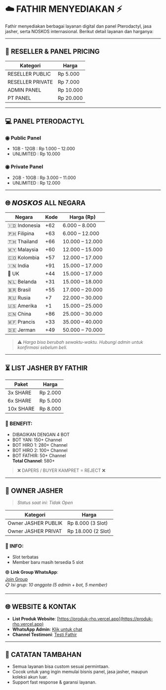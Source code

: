 # ☁️ FATHIR MENYEDIAKAN ⚡

Fathir menyediakan berbagai layanan digital dan panel Pterodactyl, jasa jasher, serta NOSKOS internasional. Berikut detail layanan dan harganya:

---

## 🛒 RESELLER & PANEL PRICING

| Kategori              | Harga   |
|-----------------------|---------|
| RESELLER PUBLIC       | Rp 5.000 |
| RESELLER PRIVATE      | Rp 7.000 |
| ADMIN PANEL           | Rp 10.000 |
| PT PANEL              | Rp 20.000 |

---

## 💻 PANEL PTERODACTYL

### ◉ Public Panel
- 1GB - 12GB : Rp 1.000 – 12.000
- UNLIMITED : Rp 10.000

### ◉ Private Panel
- 2GB - 10GB : Rp 3.000 – 11.000
- UNLIMITED : Rp 12.000

---

## 🌐 𝙉𝙊𝙎𝙆𝙊𝙎 ALL NEGARA

| Negara       | Kode  | Harga (Rp)        |
|--------------|-------|-------------------|
| 🇮🇩 Indonesia  | +62   | 6.000 – 8.000     |
| 🇵🇭 Filipina   | +63   | 6.000 – 12.000    |
| 🇹🇭 Thailand   | +66   | 10.000 – 12.000   |
| 🇲🇾 Malaysia   | +60   | 12.000 – 15.000   |
| 🇨🇴 Kolombia   | +57   | 12.000 – 17.000   |
| 🇮🇳 India      | +91   | 15.000 – 17.000   |
| 🏴 UK         | +44   | 15.000 – 17.000   |
| 🇳🇱 Belanda    | +31   | 15.000 – 18.000   |
| 🇧🇷 Brasil     | +55   | 17.000 – 20.000   |
| 🇷🇺 Rusia      | +7    | 22.000 – 30.000   |
| 🇺🇸 Amerika    | +1    | 15.000 – 25.000   |
| 🇨🇳 China      | +86   | 25.000 – 30.000   |
| 🇲🇫 Prancis    | +33   | 35.000 – 40.000   |
| 🇩🇪 Jerman     | +49   | 50.000 – 70.000   |

> ⚠️ *Harga bisa berubah sewaktu-waktu. Hubungi admin untuk konfirmasi sebelum beli.*

---

## ⏳ LIST JASHER BY FATHIR

| Paket       | Harga    |
|-------------|----------|
| 3x SHARE    | Rp 2.000 |
| 6x SHARE    | Rp 5.000 |
| 10x SHARE   | Rp 8.000 |

### 📜 BENEFIT:
- DIBAGIKAN DENGAN 4 BOT
- BOT YAN: 150+ Channel
- BOT HIRO 1: 280+ Channel
- BOT HIRO 2: 100+ Channel
- BOT FATHIR: 50+ Channel  
**Total Channel**: 580+  
> ❌ DAPERS / BUYER KAMPRET = REJECT ❌

---

## 🔐 OWNER JASHER

> *Status saat ini: Tidak Open*

| Kategori           | Harga     |
|--------------------|-----------|
| Owner JASHER PUBLIK | Rp 8.000 (3 Slot) |
| Owner JASHER PRIVAT | Rp 18.000 (2 Slot) |

### 📌 INFO:
- Slot terbatas
- Member baru masih tersedia 5 slot

🟢 **Link Group WhatsApp**:  
[Join Group](https://chat.whatsapp.com/J5ltTqOJTQOIYX2p4tCPpD)  
📋 *Isi grup: 10 anggota (5 admin + bot, 5 member)*

---

## 🌐 WEBSITE & KONTAK

- **List Produk Website**: [https://produk-rho.vercel.app](https://produk-rho.vercel.app)
- **WhatsApp Admin**: [Klik untuk chat](https://wa.me/628895668901?text=nak+beli+jasser)
- **Channel Testimoni**: [Testi Fathir](https://whatsapp.com/channel/0029Var2paaFcowGQtFMfr18)

---

## 📌 CATATAN TAMBAHAN

- Semua layanan bisa custom sesuai permintaan.
- Cocok untuk yang ingin memulai bisnis panel, jasa jasher, maupun koleksi akun luar.
- Support fast response & garansi layanan.
